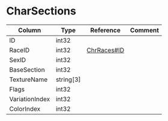 # CharSections

| Column | Type | Reference | Comment |
|--------|------|-----------|---------|
|ID|int32|||
|RaceID|int32|[ChrRaces#ID](ChrRaces.md)||
|SexID|int32|||
|BaseSection|int32|||
|TextureName|string[3]|||
|Flags|int32|||
|VariationIndex|int32|||
|ColorIndex|int32|||
